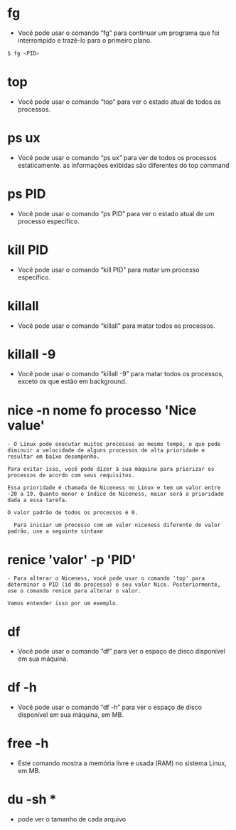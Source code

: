 # fg
  
  - Você pode usar o comando “fg” para continuar um programa que foi interrompido e trazê-lo para o primeiro plano.

  ```bash
  $ fg <PID>
  ```

  # top

  - Você pode usar o comando “top” para ver o estado atual de todos os processos.

  # ps ux

  - Você pode usar o comando “ps ux” para ver de todos os processos estaticamente. as informações exibidas são diferentes do top command 

  # ps PID

  - Você pode usar o comando “ps PID” para ver o estado atual de um processo específico.

  # kill PID

  - Você pode usar o comando “kill PID” para matar um processo específico.

  # killall

  - Você pode usar o comando “killall” para matar todos os processos.

  # killall -9

  - Você pode usar o comando “killall -9” para matar todos os processos, exceto os que estão em background.

  # nice -n nome fo processo 'Nice value'

    - O Linux pode executar muitos processos ao mesmo tempo, o que pode diminuir a velocidade de alguns processos de alta prioridade e resultar em baixo desempenho.

    Para evitar isso, você pode dizer à sua máquina para priorizar os processos de acordo com seus requisitos.

    Essa prioridade é chamada de Niceness no Linux e tem um valor entre -20 a 19. Quanto menor o índice de Niceness, maior será a prioridade dada a essa tarefa.

    O valor padrão de todos os processos é 0.

      Para iniciar um processo com um valor niceness diferente do valor padrão, use a seguinte sintaxe

  # renice 'valor' -p 'PID'

    - Para alterar o Niceness, você pode usar o comando 'top' para determinar o PID (id do processo) e seu valor Nice. Posteriormente, use o comando renice para alterar o valor.

    Vamos entender isso por um exemplo.


  # df 

  - Você pode usar o comando “df” para ver o espaço de disco disponível em sua máquina.

  # df -h

  - Você pode usar o comando “df -h” para ver o espaço de disco disponível em sua máquina, em MB.

  # free -h

  - Este comando mostra a memória livre e usada (RAM) no sistema Linux, em MB.

  # du -sh * 
  
  - pode ver o tamanho de cada arquivo